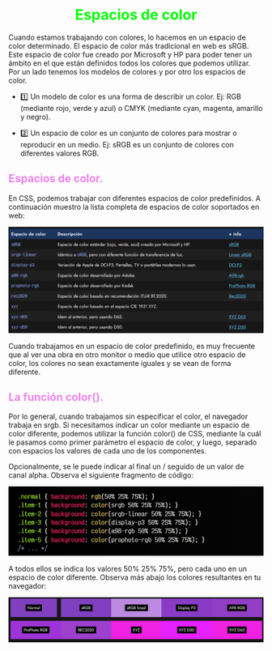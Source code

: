 # <span style="color:lime"><center>Espacios de color</center></span>

Cuando estamos trabajando con colores, lo hacemos en un espacio de color determinado. El espacio de color más tradicional en web es sRGB. Este espacio de color fue creado por Microsoft y HP para poder tener un ámbito en el que están definidos todos los colores que podemos utilizar. Por un lado tenemos los modelos de colores y por otro los espacios de color.

   - 1️⃣ Un modelo de color es una forma de describir un color. Ej: RGB (mediante rojo, verde y azul) o CMYK (mediante cyan, magenta, amarillo y negro).

   - 2️⃣ Un espacio de color es un conjunto de colores para mostrar o reproducir en un medio. Ej: sRGB es un conjunto de colores con diferentes valores RGB.

## <span style="color:violet">Espacios de color.</span>
En CSS, podemos trabajar con diferentes espacios de color predefinidos. A continuación muestro la lista completa de espacios de color soportados en web:

![alt text](./imagenes-espacios-de-color/image.png)

Cuando trabajamos en un espacio de color predefinido, es muy frecuente que al ver una obra en otro monitor o medio que utilice otro espacio de color, los colores no sean exactamente iguales y se vean de forma diferente.

## <span style="color:violet">La función color().</span>
Por lo general, cuando trabajamos sin especificar el color, el navegador trabaja en srgb. Si necesitamos indicar un color mediante un espacio de color diferente, podemos utilizar la función color() de CSS, mediante la cuál le pasamos como primer parámetro el espacio de color, y luego, separado con espacios los valores de cada uno de los componentes.

Opcionalmente, se le puede indicar al final un / seguido de un valor de canal alpha. Observa el siguiente fragmento de código:

![alt text](./imagenes-espacios-de-color/image-1.png)

A todos ellos se indica los valores 50% 25% 75%, pero cada uno en un espacio de color diferente. Observa más abajo los colores resultantes en tu navegador:

![alt text](./imagenes-espacios-de-color/image-2.png)

